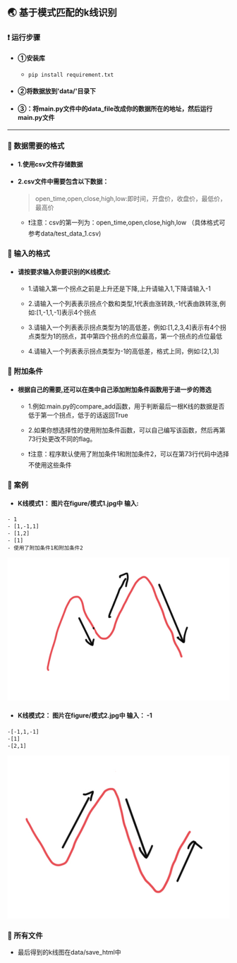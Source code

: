 ## 🌏 基于模式匹配的k线识别

### ❗️️ 运行步骤

- #### ①安装库
    - `pip install requirement.txt`

- #### ②将数据放到'data/'目录下

- #### ③：将main.py文件中的data_file改成你的数据所在的地址，然后运行main.py文件

-----

### 🔔  数据需要的格式

- #### 1.使用csv文件存储数据

- #### 2.csv文件中需要包含以下数据：
    >open_time,open,close,high,low:即时间，开盘价，收盘价，最低价，最高价
  
    - ❗️注意：csv的第一列为：open_time,open,close,high,low （具体格式可参考data/test_data_1.csv)


### 🌅 输入的格式
- #### 请按要求输入你要识别的K线模式:
    - 1.请输入第一个拐点之前是上升还是下降,上升请输入1,下降请输入-1

    - 2.请输入一个列表表示拐点个数和类型,1代表由涨转跌,-1代表由跌转涨,例如:[1,-1,1,-1]表示4个拐点

    - 3.请输入一个列表表示拐点类型为1的高低差，例如:[1,2,3,4]表示有4个拐点类型为1的拐点，其中第四个拐点的点位最高，第一个拐点的点位最低

    - 4.请输入一个列表表示拐点类型为-1的高低差，格式上同，例如:[2,1,3]


### 🌅 附加条件

- #### 根据自己的需要,还可以在类中自己添加附加条件函数用于进一步的筛选

    - 1.例如:main.py的compare_add函数，用于判断最后一根K线的数据是否低于第一个拐点，低于的话返回True

    - 2.如果你想选择性的使用附加条件函数，可以自己编写该函数，然后再第73行处更改不同的flag。

    - ❗注意：程序默认使用了附加条件1和附加条件2，可以在第73行代码中选择不使用这些条件

### 🌅 案例
   - #### K线模式1： 图片在figure/模式1.jpg中 输入:
    - 1
    - [1,-1,1]
    - [1,2]
    - [1]
    - 使用了附加条件1和附加条件2
![markdown](figure/模式1.jpg "markdown")



   - ####  K线模式2： 图片在figure/模式2.jpg中 输入： -1
    -[-1,1,-1]
    -[1]
    -[2,1]
![markdown](figure/模式2.jpg "markdown")






### 🌅 所有文件
 - 最后得到的k线图在data/save_html中


